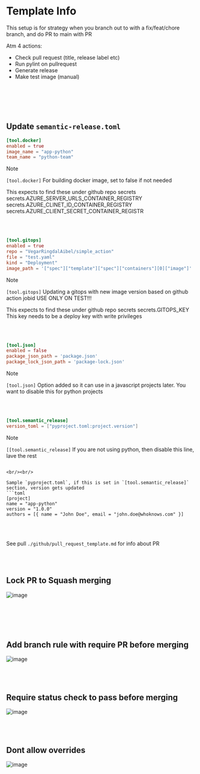 # Template Info

This setup is for strategy when you branch out to with a fix/feat/chore branch, and do PR to main with PR

Atm 4 actions:
- Check pull request (title, release label etc)
- Run pylint on pullrequest
- Generate release
- Make test image (manual)

<br/><br/><br/><br/>

## Update `semantic-release.toml`

```toml
[tool.docker]
enabled = true
image_name = "app-python"
team_name = "python-team"
```
> [!NOTE]
> `[tool.docker]`
> For building docker image, set to false if not needed
>
> This expects to find these under github repo secrets
> secrets.AZURE_SERVER_URLS_CONTAINER_REGISTRY 
> secrets.AZURE_CLINET_ID_CONTAINER_REGISTRY
> secrets.AZURE_CLIENT_SECRET_CONTAINER_REGISTR

<br/><br/>

```toml
[tool.gitops]
enabled = true
repo = "VegarRingdalAibel/simple_action"
file = "test.yaml"
kind = "Deployment"
image_path = '["spec"]["template"]["spec"]["containers"][0]["image"]'
```

> [!NOTE]
> `[tool.gitops]`
> Updating a gitops with new image version based on github action jobid
> USE ONLY ON TEST!!!
>
> This expects to find these under github repo secrets
> secrets.GITOPS_KEY
> This key needs to be a deploy key with write privileges

<br/><br/>

```toml
[tool.json]
enabled = false
package_json_path = 'package.json'
package_lock_json_path = 'package-lock.json'
```
> [!NOTE]
> `[tool.json]`
> Option added so it can use in a javascript projects later.
> You want to disable this for python projects

<br/><br/>

```toml
[tool.semantic_release]
version_toml = ["pyproject.toml:project.version"]
```
> [!NOTE]
> `[[tool.semantic_release]`
> If you are not using python, then disable this line, lave the rest
```

<br/><br/>

Sample `pyproject.toml`, if this is set in `[tool.semantic_release]` section, version gets updated
```toml
[project]
name = "app-python"
version = "1.0.0"
authors = [{ name = "John Doe", email = "john.doe@whoknows.com" }]
```

<br/><br/>

See pull `./github/pull_request_template.md` for info about PR

<br /><br />

## Lock PR to Squash merging

![image](https://github.com/VegarRingdalAibel/python-action-testing/assets/94840334/2c18d2f4-2e5c-47b9-97f3-43a8daaf41a2)

<br /><br /><br /><br />

## Add branch rule with require PR before merging

![image](https://github.com/VegarRingdalAibel/python-action-testing/assets/94840334/79949df3-6a02-4ead-8beb-8b564cbf32c9)
<br /><br /><br /><br />

## Require status check to pass before merging


![image](https://github.com/VegarRingdalAibel/python-action-testing/assets/94840334/a77f0348-0af4-4f09-adeb-7b7ebf64d8e2)
<br /><br /><br /><br />

## Dont allow overrides

![image](https://github.com/VegarRingdalAibel/python-action-testing/assets/94840334/b4dfc28a-0c89-410d-bac3-8fe52256b13c)
